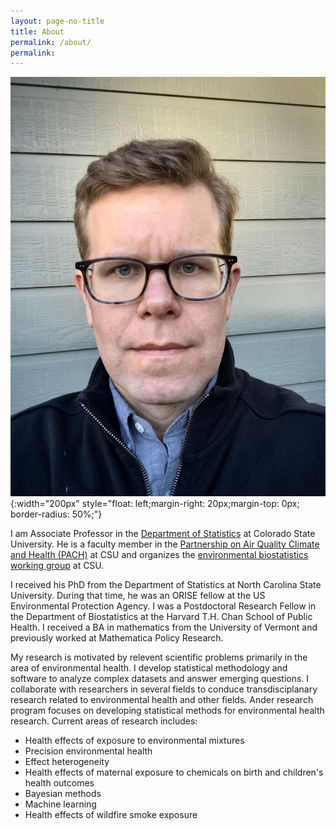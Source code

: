 ```yaml
---
layout: page-no-title
title: About
permalink: /about/
permalink: 
---
```



![Ander](/pics/ander_head_shot_2021.jpeg){:width="200px" style="float: left;margin-right: 20px;margin-top: 0px; border-radius: 50%;"}


I am Associate Professor in the [Department of Statistics](http://www.stat.colostate.edu/) at Colorado State University. 
He is a faculty member in the [Partnership on Air Quality Climate and Health (PACH)](https://www.research.colostate.edu/pach/) at CSU and organizes the [environmental biostatistics working group](https://envbiostat-csu.github.io) at CSU.

I received his PhD from the Department of Statistics at North Carolina State University. 
During that time, he was an ORISE fellow at the US Environmental Protection Agency. 
I was a Postdoctoral Research Fellow in the Department of Biostatistics at the Harvard T.H. Chan School of Public Health. 
I received a BA in mathematics from the University of Vermont and previously worked at Mathematica Policy Research.

My research is motivated by relevent scientific problems primarily in the area of environmental health. I develop statistical methodology and software to analyze complex datasets and answer emerging questions. I collaborate with researchers in several fields to conduce transdisciplanary research related to environmental health and other fields. Ander research program focuses on developing statistical methods for environmental health research. Current areas of research includes:
  - Health effects of exposure to environmental mixtures
  - Precision environmental health
  - Effect heterogeneity
  - Health effects of maternal exposure to chemicals on birth and children's health outcomes
  - Bayesian methods
  - Machine learning
  - Health effects of wildfire smoke exposure

  
